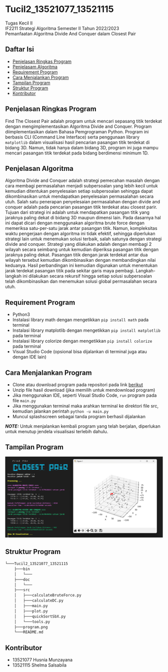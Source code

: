 # Tucil2_13521077_13521115
Tugas Kecil II <br> IF2211 Strategi Algoritma Semester II Tahun 2022/2023 <br>Pemanfaatan Algoritma Divide And Conquer dalam Closest Pair 

## Daftar Isi
* [Penjelasan Ringkas Program](#penjelasan-ringkas-program)
* [Penjelasam Algoritma](#penjelasan-algoritma)
* [Requirement Program](#requirement-program)
* [Cara Menjalankan Program](#cara-menjalankan-program)
* [Tampilan Program](#tampilan-program)
* [Struktur Program](#struktur-program)
* [Kontributor](#kontributor)

## Penjelasan Ringkas Program
Find The Closest Pair adalah program untuk mencari sepasang titik terdekat dengan mengimplementasikan Algoritma Divide and Conquer. Program diimplementasikan dalam Bahasa Pemgrograman Python. Program ini berbasis CLI (Command Line Interface) serta penggunaan library `matplotlib` dalam visualisasi hasil pencarian pasangan titik terdekat di bidang 3D. Namun, tidak hanya dalam bidang 3D, program ini juga mampu mencari pasangan titik terdekat pada bidang berdimensi minimum 1D.

## Penjelasan Algoritma
Algoritma Divide and Conquer adalah strategi pemecahan masalah dengan cara membagi permasalahan menjadi subpersoalan yang lebih kecil untuk kemudian ditentukan penyelesaian setiap subpersoalan sehingga dapat dikombinasikan untuk mendapatkan penyelesaian permasalahan secara utuh. Salah satu penerapan penyelesaian permasalahan dengan divide and conquer adalah pada pencarian pasangan titik terdekat atau closest parir. Tujuan dari strategi ini adalah untuk mendapatkan pasangan titik yang jaraknya paling dekat di bidang 3D maupun dimensi lain. Pada dasarnya hal ini dapat dicari dengan menggunakan algoritma brute force dengan memeriksa satu-per-satu jarak antar pasangan titik. Namun, kompleksitas waktu pengerjaan dengan algoritma ini tidak efektif, sehingga diperlukan strategi lain untuk menemukan solusi terbaik, salah satunya dengan strategi divide and conquer. Strategi yang dilakukan adalah dengan membagi 2 wilayah secara seimbang untuk kemudian diperiksa pasangan titik dengan jaraknya paling dekat. Pasangan titik dengan jarak terdekat antar dua wilayah tersebut kemudian dikombinasikan dengan membandingkan nilai keduanya. Hasil perbandingan ini kemudian digunakan untuk menentukan jarak terdekat pasangan titik pada sekitar garis maya pembagi. Langkah-langkah ini dilakukan secara rekursif hingga setiap solusi subpersoalan telah dikombinasikan dan menemukan solusi global permasalahan secara utuh.

## Requirement Program
* Python3
* Instalasi library math dengan mengetikkan `pip install math` pada terminal
* Instalasi library matplotlib dengan mengetikkan `pip install matplotlib` pada terminal
* Instalasi library colorize dengan mengetikkan `pip install colorize` pada terminal
* Visual Studio Code (opsional bisa dijalankan di terminal juga atau dengan IDE lain)

## Cara Menjalankan Program
* Clone atau download program pada repositori pada link [berikut](https://github.com/munzayanahusn/Tucil2_13521077_13521115.git)
* Unzip file hasil download (jika memilih untuk mendownload program)
* Jika menggunakan IDE, seperti Visual Studio Code, `run` program pada file `main.py`
* Jika menggunakan terminal maka arahkan terminal ke direktori file src, kemudian jalankan perintah `python -u main.py`
* Muncul splashscreen sebagai tanda program berhasil dijalankan

**_NOTE:_**  Untuk menjalankan kembali program yang telah berjalan, diperlukan untuk menutup jendela visualisasi terlebih dahulu. 

## Tampilan Program
![Find The Closest Pair Program](program.png)

## Struktur Program
```bash
└───Tucil2_13521077_13521115
    ├───bin
    │   └───
    ├───doc
    │   └───
    ├───src
    │   ├───calculateBruteForce.py
    │   ├───calculateDC.py
    │   ├───main.py
    │   ├───plot.py
    │   ├───quickSortSbX.py
    │   └───tools.py
    ├───program.png
    └───README.md  
```

## Kontributor
* 13521077 Husnia Munzayana
* 13521115 Shelma Salsabila

